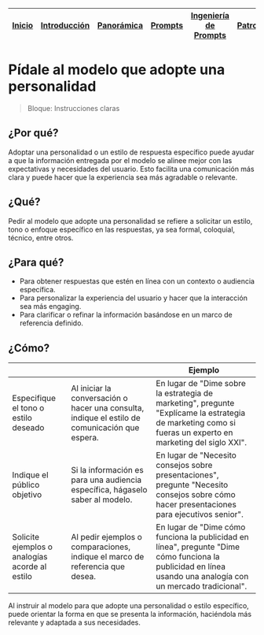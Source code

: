 <div align=right>

|[Inicio](/README.md)|[Introducción](/documentos/intro.md)|[Panorámica](/documentos/panorámica.md)|[Prompts](/prompts/README.md)|[Ingeniería de Prompts](/ingenieriaDePrompts/README.md)|[Patrones](/ingenieriaDePrompts/patrones/README.md)|[Casos de Uso](/casosDeUso/README.md)|
|-|-|-|-|-|-|-

</div>

# Pídale al modelo que adopte una personalidad

> Bloque: Instrucciones claras

## ¿Por qué?

Adoptar una personalidad o un estilo de respuesta específico puede ayudar a que la información entregada por el modelo se alinee mejor con las expectativas y necesidades del usuario. Esto facilita una comunicación más clara y puede hacer que la experiencia sea más agradable o relevante.

## ¿Qué?

Pedir al modelo que adopte una personalidad se refiere a solicitar un estilo, tono o enfoque específico en las respuestas, ya sea formal, coloquial, técnico, entre otros.

## ¿Para qué?

- Para obtener respuestas que estén en línea con un contexto o audiencia específica.
- Para personalizar la experiencia del usuario y hacer que la interacción sea más engaging.
- Para clarificar o refinar la información basándose en un marco de referencia definido.

## ¿Cómo?

|||Ejemplo|
|-|-|-|
Especifique el tono o estilo deseado|Al iniciar la conversación o hacer una consulta, indique el estilo de comunicación que espera.|En lugar de "Dime sobre la estrategia de marketing", pregunte "Explícame la estrategia de marketing como si fueras un experto en marketing del siglo XXI".
Indique el público objetivo|Si la información es para una audiencia específica, hágaselo saber al modelo.|En lugar de "Necesito consejos sobre presentaciones", pregunte "Necesito consejos sobre cómo hacer presentaciones para ejecutivos senior".
|Solicite ejemplos o analogías acorde al estilo|Al pedir ejemplos o comparaciones, indique el marco de referencia que desea.|En lugar de "Dime cómo funciona la publicidad en línea", pregunte "Dime cómo funciona la publicidad en línea usando una analogía con un mercado tradicional".

Al instruir al modelo para que adopte una personalidad o estilo específico, puede orientar la forma en que se presenta la información, haciéndola más relevante y adaptada a sus necesidades.